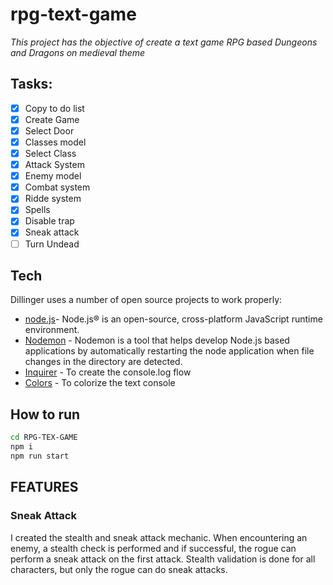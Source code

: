 # rpg-text-game

_This project has the objective of create a text game RPG based Dungeons and Dragons on medieval theme_

## Tasks:

- [x] Copy to do list
- [x] Create Game
- [x] Select Door
- [x] Classes model
- [x] Select Class
- [x] Attack System
- [x] Enemy model
- [x] Combat system
- [x] Ridde system
- [x] Spells
- [x] Disable trap
- [x] Sneak attack
- [ ] Turn Undead

## Tech

Dillinger uses a number of open source projects to work properly:

- [node.js](https://nodejs.org/en)- Node.js® is an open-source, cross-platform JavaScript runtime environment.
- [Nodemon](https://www.npmjs.com/package/nodemon) - Nodemon is a tool that helps develop Node.js based applications by automatically restarting the node application when file changes in the directory are detected.
- [Inquirer](https://github.com/SBoudrias/Inquirer.js) - To create the console.log flow
- [Colors](https://github.com/Marak/colors.js) - To colorize the text console

## How to run

```sh
cd RPG-TEX-GAME
npm i
npm run start
```

## FEATURES

### Sneak Attack

I created the stealth and sneak attack mechanic.
When encountering an enemy, a stealth check is performed and if successful, the rogue can perform a sneak attack on the first attack.
Stealth validation is done for all characters, but only the rogue can do sneak attacks.

